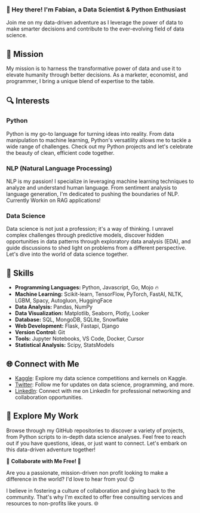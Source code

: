 ### 👋 Hey there! I'm Fabian, a Data Scientist & Python Enthusiast

Join me on my data-driven adventure as I leverage the power of data to
make smarter decisions and contribute to the ever-evolving field of data
science.

## 🚀 Mission

My mission is to harness the transformative power of data and use it to
elevate humanity through better decisions. As a marketer, economist, and
programmer, I bring a unique blend of expertise to the table.

## 🔍 Interests


### Python
Python is my go-to language for turning ideas into reality. From data manipulation to machine learning, Python's versatility allows me to tackle a wide range of challenges. Check out my Python projects and let's celebrate the beauty of clean, efficient code together.

### NLP (Natural Language Processing)
NLP is my passion! I specialize in leveraging machine learning techniques to analyze and understand human language. From sentiment analysis to language generation, I'm dedicated to pushing the boundaries of NLP. Currently Workin on RAG applications!

### Data Science
Data science is not just a profession; it's a way of thinking. I unravel complex challenges through predictive models, discover hidden opportunities in data patterns through exploratory data analysis (EDA), and guide discussions to shed light on problems from a different perspective. Let's dive into the world of data science together.

## 💼 Skills

- **Programming Languages:** Python, Javascript, Go, Mojo 🔥
- **Machine Learning:** Scikit-learn, TensorFlow, PyTorch, FastAI, NLTK, LGBM, Spacy, Autogluon, HuggingFace
- **Data Analysis:** Pandas, NumPy
- **Data Visualization:** Matplotlib, Seaborn, Plotly, Looker
- **Database:** SQL, MongoDB, SQLite, Snowflake
- **Web Development:** Flask, Fastapi, Django
- **Version Control:** Git
- **Tools:** Jupyter Notebooks, VS Code, Docker, Cursor
- **Statistical Analysis:** Scipy, StatsModels

## 🌐 Connect with Me

- [Kaggle](https://www.kaggle.com/elanderos): Explore my data science competitions and kernels on Kaggle.
- [Twitter](https://twitter.com/landeros_labs): Follow me for updates on data science, programming, and more.
- [LinkedIn](https://www.linkedin.com/in/flanderos/): Connect with me on LinkedIn for professional networking and collaboration opportunities.



## 📖 Explore My Work

Browse through my GitHub repositories to discover a variety of projects, from Python scripts to in-depth data science analyses. Feel free to reach out if you have questions, ideas, or just want to connect. Let's embark on this data-driven adventure together!

🌟 **Collaborate with Me Free! 🤝**

Are you a passionate, mission-driven non profit
looking to make a difference in the world? I'd love to hear from you! 😊

I believe in fostering a culture of collaboration and giving back to the community.
That's why I'm excited to offer free consulting services and resources
to non-profits like yours. 🌐
